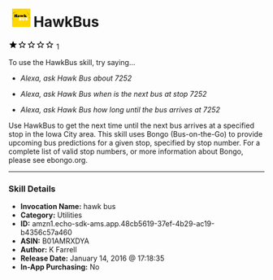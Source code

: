 # &nbsp;<img src="skill_icon" alt="HawkBus icon" width="36"> HawkBus
![1 stars](../../images/ic_star_black_18dp_1x.png)![1 stars](../../images/ic_star_border_black_18dp_1x.png)![1 stars](../../images/ic_star_border_black_18dp_1x.png)![1 stars](../../images/ic_star_border_black_18dp_1x.png)![1 stars](../../images/ic_star_border_black_18dp_1x.png) 1

To use the HawkBus skill, try saying...

* *Alexa, ask Hawk Bus about 7252*

* *Alexa, ask Hawk Bus when is the next bus at stop 7252*

* *Alexa, ask Hawk Bus how long until the bus arrives at 7252*

Use HawkBus to get the next time until the next bus arrives at a specified stop in the Iowa City area.  This skill uses Bongo (Bus-on-the-Go) to provide upcoming bus predictions for a given stop, specified by stop number.  For a complete list of valid stop numbers, or more information about Bongo, please see ebongo.org.

***

### Skill Details

* **Invocation Name:** hawk bus
* **Category:** Utilities
* **ID:** amzn1.echo-sdk-ams.app.48cb5619-37ef-4b29-ac19-b4356c57a460
* **ASIN:** B01AMRXDYA
* **Author:** K Farrell
* **Release Date:** January 14, 2016 @ 17:18:35
* **In-App Purchasing:** No
